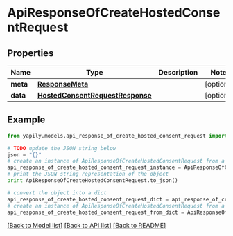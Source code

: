 # ApiResponseOfCreateHostedConsentRequest


## Properties
Name | Type | Description | Notes
------------ | ------------- | ------------- | -------------
**meta** | [**ResponseMeta**](ResponseMeta.md) |  | [optional] 
**data** | [**HostedConsentRequestResponse**](HostedConsentRequestResponse.md) |  | [optional] 

## Example

```python
from yapily.models.api_response_of_create_hosted_consent_request import ApiResponseOfCreateHostedConsentRequest

# TODO update the JSON string below
json = "{}"
# create an instance of ApiResponseOfCreateHostedConsentRequest from a JSON string
api_response_of_create_hosted_consent_request_instance = ApiResponseOfCreateHostedConsentRequest.from_json(json)
# print the JSON string representation of the object
print ApiResponseOfCreateHostedConsentRequest.to_json()

# convert the object into a dict
api_response_of_create_hosted_consent_request_dict = api_response_of_create_hosted_consent_request_instance.to_dict()
# create an instance of ApiResponseOfCreateHostedConsentRequest from a dict
api_response_of_create_hosted_consent_request_from_dict = ApiResponseOfCreateHostedConsentRequest.from_dict(api_response_of_create_hosted_consent_request_dict)
```
[[Back to Model list]](../README.md#documentation-for-models) [[Back to API list]](../README.md#documentation-for-api-endpoints) [[Back to README]](../README.md)


